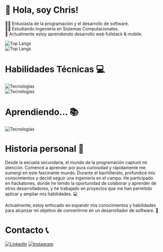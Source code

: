 # 👋 Hola, soy Chris!
👨‍💻 Entusiasta de la programación y el desarrollo de software.<br/>
👨‍🎓 Estudiando Ingenieria en Sistemas Computacionales.<br/>
💭 Actualmente estoy aprendiendo desarrollo web fullstack & mobile.<br/>

![Top Langs](https://github-readme-stats.vercel.app/api?username=itzchrisdev&theme=radical&hide_border=true&include_all_commits=true&count_private=true&theme=tokyonight&text_color=fff&bg_color=242938)<br/>
![Top Langs](https://github-readme-stats.vercel.app/api/top-langs/?username=itzchrisdev&langs_count=8&layout=compact&theme=tokyonight&text_color=fff&bg_color=242938&hide_border=true)<br/>

# Habilidades Técnicas 💻
![Tecnologias](https://skillicons.dev/icons?i=cpp,html,css,bootstrap,git&theme=dark)<br/>
![Tecnologias](https://skillicons.dev/icons?i=java,py,godot,mysql,github&theme=dark)

# Aprendiendo... 📚
![Tecnologias](https://skillicons.dev/icons?i=js,php,spring,firebase,flutter&theme=dark)

# Historia personal 📜
Desde la escuela secundaria, el mundo de la programación capturó mi atención. Comencé a aprender por pura curiosidad y rápidamente me sumergí en este fascinante mundo. Durante el bachillerato, profundicé mis conocimientos y decidí seguir una ingeniería en el campo. He participado en hackatones, donde he tenido la oportunidad de colaborar y aprender de otros desarrolladores, y he trabajado en proyectos que me han permitido aplicar y ampliar mis habilidades. 💻

Actualmente, estoy enfocado en expandir mis conocimientos y habilidades para alcanzar mi objetivo de convertirme en un desarrollador de software. 🚀

# Contacto 📞
[![LinkedIn](https://skillicons.dev/icons?i=linkedin&theme=dark)](https://www.linkedin.com/in/chris-sarmiento-casillas)
[![Instagram](https://skillicons.dev/icons?i=instagram&theme=dark)](https://instagram.com/cg.sar20)
